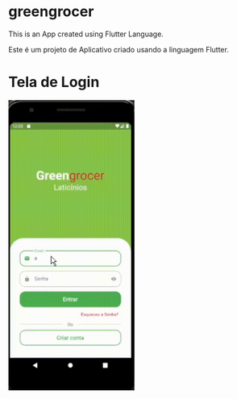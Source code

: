 # greengrocer

This is an App created using Flutter Language.

Este é um projeto de Aplicativo criado usando a linguagem Flutter.

# Tela de Login 
  
<p align="left">
  <img width="250" src="https://github.com/jemimabueno/greengrocer/blob/main/assets/to_readme/gif%20app%20home.gif">
  </p>
